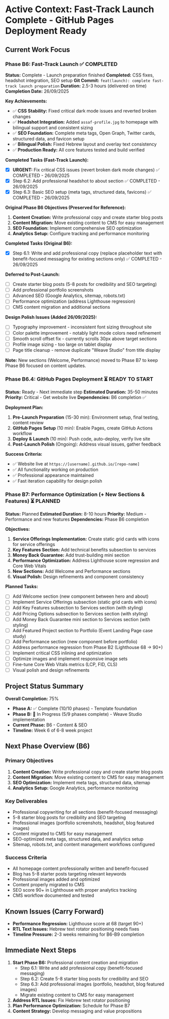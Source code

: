 # Active Context: Fast-Track Launch Complete - GitHub Pages Deployment Ready

## Current Work Focus

### Phase B6: Fast-Track Launch ✅ COMPLETED
**Status:** Complete - Launch preparation finished
**Completed:** CSS fixes, headshot integration, SEO setup
**Git Commit:** `feat(launch): complete fast-track launch preparation`
**Duration:** 2.5-3 hours (delivered on time)
**Completion Date:** 26/09/2025

**Key Achievements:**
- ✅ **CSS Stability:** Fixed critical dark mode issues and reverted broken changes
- ✅ **Headshot Integration:** Added `assaf-profile.jpg` to homepage with bilingual support and consistent sizing
- ✅ **SEO Foundation:** Complete meta tags, Open Graph, Twitter cards, structured data, and favicon setup
- ✅ **Bilingual Polish:** Fixed Hebrew layout and overlay text consistency
- ✅ **Production Ready:** All core features tested and build verified

**Completed Tasks (Fast-Track Launch):**
- [x] **URGENT:** Fix critical CSS issues (revert broken dark mode changes) ✅ COMPLETED - 26/09/2025
- [x] Step 6.2: Add professional headshot to about section ✅ COMPLETED - 26/09/2025
- [x] Step 6.3: Basic SEO setup (meta tags, structured data, favicons) ✅ COMPLETED - 26/09/2025

**Original Phase B6 Objectives (Preserved for Reference):**
1. **Content Creation:** Write professional copy and create starter blog posts
2. **Content Migration:** Move existing content to CMS for easy management
3. **SEO Foundation:** Implement comprehensive SEO optimization
4. **Analytics Setup:** Configure tracking and performance monitoring

**Completed Tasks (Original B6):**
- [x] Step 6.1: Write and add professional copy (replace placeholder text with benefit-focused messaging for existing sections only) ✅ COMPLETED - 26/09/2025

**Deferred to Post-Launch:**
- [ ] Create starter blog posts (5-8 posts for credibility and SEO targeting)
- [ ] Add professional portfolio screenshots
- [ ] Advanced SEO (Google Analytics, sitemap, robots.txt)
- [ ] Performance optimization (address Lighthouse regression)
- [ ] CMS content migration and additional sections

**Design Polish Issues (Added 26/09/2025):**
- [ ] Typography improvement - inconsistent font sizing throughout site
- [ ] Color palette improvement - notably light mode colors need refinement
- [ ] Smooth scroll offset fix - currently scrolls 30px above target sections
- [ ] Profile image sizing - too large on tablet display
- [ ] Page title cleanup - remove duplicate "Weave Studio" from title display

**Note:** New sections (Welcome, Performance) moved to Phase B7 to keep Phase B6 focused on content updates.

### Phase B6.4: GitHub Pages Deployment ⏳ READY TO START
**Status:** Ready - Next immediate step
**Estimated Duration:** 35-50 minutes
**Priority:** Critical - Get website live
**Dependencies:** B6 completion ✅

**Deployment Plan:**
1. **Pre-Launch Preparation** (15-30 min): Environment setup, final testing, content review
2. **GitHub Pages Setup** (10 min): Enable Pages, create GitHub Actions workflow
3. **Deploy & Launch** (10 min): Push code, auto-deploy, verify live site
4. **Post-Launch Polish** (Ongoing): Address visual issues, gather feedback

**Success Criteria:**
- ✅ Website live at `https://[username].github.io/[repo-name]`
- ✅ All functionality working on production
- ✅ Professional appearance maintained
- ✅ Fast iteration capability for design polish

### Phase B7: Performance Optimization (+ New Sections & Features) ⏳ PLANNED
**Status:** Planned
**Estimated Duration:** 8-10 hours
**Priority:** Medium - Performance and new features
**Dependencies:** Phase B6 completion

**Objectives:**
1. **Service Offerings Implementation:** Create static grid cards with icons for service offerings
2. **Key Features Section:** Add technical benefits subsection to services
3. **Money Back Guarantee:** Add trust-building mini section
4. **Performance Optimization:** Address Lighthouse score regression and Core Web Vitals
5. **New Sections:** Add Welcome and Performance sections
6. **Visual Polish:** Design refinements and component consistency

**Planned Tasks:**
- [ ] Add Welcome section (new component between hero and about)
- [ ] Implement Service Offerings subsection (static grid cards with icons)
- [ ] Add Key Features subsection to Services section (with styling)
- [ ] Add Pricing Options subsection to Services section (with styling)
- [ ] Add Money Back Guarantee mini section to Services section (with styling)
- [ ] Add Featured Project section to Portfolio (Event Landing Page case study)
- [ ] Add Performance section (new component before portfolio)
- [ ] Address performance regression from Phase B2 (Lighthouse 68 → 90+)
- [ ] Implement critical CSS inlining and optimization
- [ ] Optimize images and implement responsive image sets
- [ ] Fine-tune Core Web Vitals metrics (LCP, FID, CLS)
- [ ] Visual polish and design refinements

## Project Status Summary

**Overall Completion:** 75%
- **Phase A:** ✅ Complete (10/10 phases) - Template foundation
- **Phase B:** 🔄 In Progress (5/9 phases complete) - Weave Studio implementation
- **Current Phase:** B6 - Content & SEO
- **Timeline:** Week 6 of 6-8 week project

## Next Phase Overview (B6)

### Primary Objectives
1. **Content Creation:** Write professional copy and create starter blog posts
2. **Content Migration:** Move existing content to CMS for easy management
3. **SEO Optimization:** Implement meta tags, structured data, sitemap
4. **Analytics Setup:** Google Analytics, performance monitoring

### Key Deliverables
- Professional copywriting for all sections (benefit-focused messaging)
- 5-8 starter blog posts for credibility and SEO targeting
- Professional images (portfolio screenshots, headshot, blog featured images)
- Content migrated to CMS for easy management
- SEO-optimized meta tags, structured data, and analytics setup
- Sitemap, robots.txt, and content management workflows configured

### Success Criteria
- All homepage content professionally written and benefit-focused
- Blog has 5-8 starter posts targeting relevant keywords
- Professional images added and optimized
- Content properly migrated to CMS
- SEO score 90+ in Lighthouse with proper analytics tracking
- CMS workflow documented and tested

## Known Issues (Carry Forward)
- **Performance Regression:** Lighthouse score at 68 (target 90+)
- **RTL Text Issues:** Hebrew text rotator positioning needs fixes
- **Timeline Pressure:** 2-3 weeks remaining for B6-B9 completion

## Immediate Next Steps
1. **Start Phase B6:** Professional content creation and migration
   - Step 6.1: Write and add professional copy (benefit-focused messaging)
   - Step 6.2: Create 5-8 starter blog posts for credibility and SEO
   - Step 6.3: Add professional images (portfolio, headshot, blog featured images)
   - Migrate existing content to CMS for easy management
2. **Address RTL Issues:** Fix Hebrew text rotator positioning
3. **Plan Performance Optimization:** Schedule for Phase B7
4. **Content Strategy:** Develop messaging and value propositions

